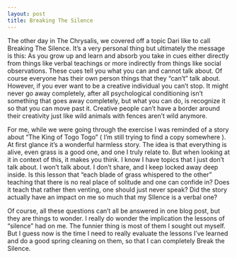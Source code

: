 ```yaml
---
layout: post
title: Breaking The Silence
---
```

The other day in The Chrysalis, we covered off a topic Dari like to call Breaking The Silence. It’s a very 
personal thing but ultimately the message is this: As you grow up and learn and absorb you take in cues 
either directly from things like verbal teachings or more indirectly from things like social observations. 
These cues tell you what you can and cannot talk about. Of course everyone has their own person things that 
they “can’t” talk about. However, if you ever want to be a creative individual you can’t stop. It might never 
go away completely, after all psychological conditioning isn’t something that goes away completely, but what 
you can do, is recognize it so that you can move past it. Creative people can’t have a border around their 
creativity just like wild animals with fences aren’t wild anymore.

For me, while we were going through the exercise I was reminded of a story about “The King of Togo Togo” ( 
I’m still trying to find a copy somewhere ). At first glance it’s a wonderful harmless story. The idea is 
that everything is alive, even grass is a good one, and one I truly relate to. But when looking at it in 
context of this, it makes you think. I know I have topics that I just don’t talk about. I won’t talk about. I 
don’t share, and I keep locked away deep inside. Is this lesson that “each blade of grass whispered to the 
other” teaching that there is no real place of solitude and one can confide in? Does it teach that rather 
then venting, one should just never speak? Did the story actually have an impact on me so much that my 
SIlence is a verbal one?

Of course, all these questions can’t all be answered in one blog post, but they are things to wonder. I 
really do wonder the implication the lessons of “silence” had on me. The funnier thing is most of them I 
sought out myself. But I guess now is the time I need to really evaluate the lessons I’ve learned and do a 
good spring cleaning on them, so that I can completely Break the Silence.

